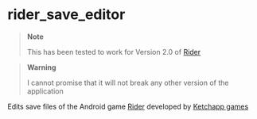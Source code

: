 # rider_save_editor

> **Note**
>
> This has been tested to work for Version 2.0 of [Rider](https://play.google.com/store/apps/details?id=com.ketchapp.rider)

> **Warning**
>
> I cannot promise that it will not break any other version of the application

Edits save files of the Android game [Rider](https://play.google.com/store/apps/details?id=com.ketchapp.rider) developed by [Ketchapp games](http://www.ketchappgames.com/)

